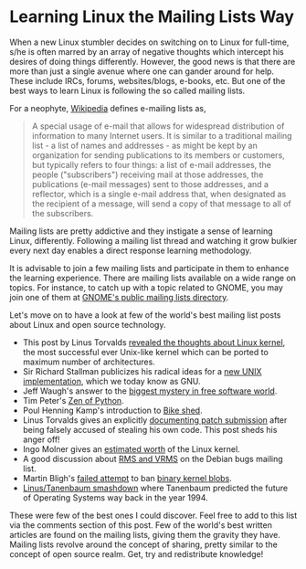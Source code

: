 # Learning Linux the Mailing Lists Way

When a new Linux stumbler decides on switching on to Linux for full-time, s/he is often marred by an array of negative thoughts which intercept his desires of doing things differently. However, the good news is that there are more than just a single avenue where one can gander around for help. These include IRCs, forums, websites/blogs, e-books, etc. But one of the best ways to learn Linux is following the so called mailing lists. 

For a neophyte, <a href="http://en.wikipedia.org/wiki/Electronic_mailing_list">Wikipedia</a> defines e-mailing lists as,

> A special usage of e-mail that allows for widespread distribution of information to many Internet users. It is similar to a traditional mailing list - a list of names and addresses - as might be kept by an organization for sending publications to its members or customers, but typically refers to four things: a list of e-mail addresses, the people ("subscribers") receiving mail at those addresses, the publications (e-mail messages) sent to those addresses, and a reflector, which is a single e-mail address that, when designated as the recipient of a message, will send a copy of that message to all of the subscribers.

Mailing lists are pretty addictive and they instigate a sense of learning Linux, differently. Following a mailing list thread and watching it grow bulkier every next day enables a direct response learning methodology.

It is advisable to join a few mailing lists and participate in them to enhance the learning experience. There are mailing lists available on a wide range on topics. For instance, to catch up with a topic related to GNOME, you may join one of them at <a href="http://mail.gnome.org/mailman/listinfo">GNOME's public mailing lists directory</a>.

Let's move on to have a look at few of the world's best mailing list posts about Linux and open source technology.

* This post by Linus Torvalds <a href="http://groups.google.com/group/comp.os.minix/msg/b813d52cbc5a044b">revealed the thoughts about Linux kernel</a>, the most successful ever Unix-like kernel which can be ported to maximum number of architectures.
* Sir Richard Stallman publicizes his radical ideas for a <a href="http://groups.google.co.uk/group/net.unix-wizards/msg/4dadd63a976019d7?dmode=source">new UNIX implementation</a>, which we today know as GNU.
* Jeff Waugh's answer to the <a href="http://mail.gnome.org/archives/foundation-list/2008-February/msg00003.html">biggest mystery in free software world</a>.
* Tim Peter's <a href="http://groups.google.com/group/comp.lang.python/msg/25ae225b2abdc52f">Zen of Python</a>.
* Poul Henning Kamp's introduction to <a href="http://docs.freebsd.org/cgi/mid.cgi?18238.938873650.1">Bike shed</a>.
* Linus Torvalds gives an explicitly <a href="http://marc.info/?l=linux-kernel&amp;m=108529494402563&amp;w=2">documenting patch submission</a> after being falsely accused of stealing his own code. This post sheds his anger off!
* Ingo Molner gives an <a href="http://groups.google.com/group/linux.kernel/msg/ba12e7b2f7b98d68?hl=en">estimated worth</a> of the Linux kernel.
* A good discussion about <a href="http://bugs.debian.org/cgi-bin/bugreport.cgi?bug=221807">RMS and VRMS</a> on the Debian bugs mailing list.
* Martin Bligh's <a href="http://article.gmane.org/gmane.linux.kernel/475723">failed attempt</a> to ban <a href="http://en.wikipedia.org/wiki/Binary_blob">binary kernel blobs</a>.
* <a href="http://groups.google.com/group/comp.os.minix/browse_thread/thread/c25870d7a41696d2/6372404c547d7ab4?">Linus/Tanenbaum smashdown</a> where Tanenbaum predicted the future of Operating Systems way back in the year 1994.

These were few of the best ones I could discover. Feel free to add to this list via the comments section of this post. Few of the world's best written articles are found on the mailing lists, giving them the gravity they have. Mailing lists revolve around the concept of sharing, pretty similar to the concept of open source realm. Get, try and redistribute knowledge!

